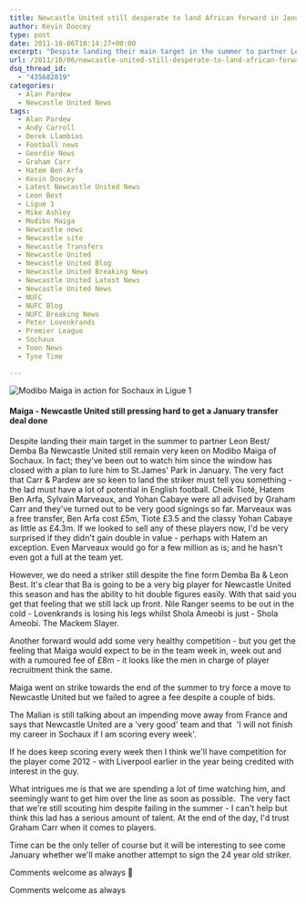 ```yaml
---
title: Newcastle United still desperate to land African forward in January
author: Kevin Doocey
type: post
date: 2011-10-06T10:14:27+00:00
excerpt: "Despite landing their main target in the summer to partner Leon Best/ Demba Ba Newcastle United still remain very keen on Modibo Maiga of Sochaux. In fact; they've been.."
url: /2011/10/06/newcastle-united-still-desperate-to-land-african-forward-in-january/
dsq_thread_id:
  - "435682819"
categories:
  - Alan Pardew
  - Newcastle United News
tags:
  - Alan Pardew
  - Andy Carroll
  - Derek Llambias
  - Football news
  - Geordie News
  - Graham Carr
  - Hatem Ben Arfa
  - Kevin Doocey
  - Latest Newcastle United News
  - Leon Best
  - Ligue 1
  - Mike Ashley
  - Modibo Maiga
  - Newcastle news
  - Newcastle site
  - Newcastle Transfers
  - Newcastle United
  - Newcastle United Blog
  - Newcastle United Breaking News
  - Newcastle United Latest News
  - Newcastle United News
  - NUFC
  - NUFC Blog
  - NUFC Breaking News
  - Peter Lovenkrands
  - Premier League
  - Sochaux
  - Toon News
  - Tyne Time

---
```

![Modibo Maiga in action for Sochaux in Ligue 1](http://www.tynetime.com/wp-content/uploads/2011/08/Modibo-Maiga-Newcastle.jpg "Modibo-Maiga-Newcastle")

#### Maiga - Newcastle United still pressing hard to get a January transfer deal done

Despite landing their main target in the summer to partner Leon Best/ Demba Ba Newcastle United still remain very keen on Modibo Maiga of Sochaux. In fact; they've been out to watch him since the window has closed with a plan to lure him to St.James' Park in January. The very fact that Carr & Pardew are so keen to land the striker must tell you something - the lad must have a lot of  potential in English football. Cheik Tioté, Hatem Ben Arfa, Sylvain Marveaux, and Yohan Cabaye were all advised by Graham Carr and they've turned out to be very good signings so far. Marveaux was a free transfer, Ben Arfa cost £5m, Tioté £3.5 and the classy Yohan Cabaye as little as £4.3m. If we looked to sell any of these players now, I'd be very surprised if they didn't gain double in value - perhaps with Hatem an exception. Even Marveaux would go for a few million as is; and he hasn't even got a full at the team yet.

However, we do need a striker still despite the fine form Demba Ba & Leon Best. It's clear that Ba is going to be a very big player for Newcastle United this season and has the ability to hit double figures easily. With that said you get that feeling that we still lack up front. Nile Ranger seems to be out in the cold - Lovenkrands is losing his legs whilst Shola Ameobi is just - Shola Ameobi. The Mackem Slayer.

Another forward would add some very healthy competition - but you get the feeling that Maiga would expect to be in the team week in, week out and with a rumoured fee of £8m - it looks like the men in charge of player recruitment think the same.

Maiga went on strike towards the end of the summer to try force a move to Newcastle United but we failed to agree a fee despite a couple of bids.

The Malian is still talking about an impending move away from France and says that Newcastle United are a 'very good' team and that  'I will not finish my career in Sochaux if I am scoring every week'.

If he does keep scoring every week then I think we'll have competition for the player come 2012 - with Liverpool earlier in the year being credited with interest in the guy.

What intrigues me is that we are spending a lot of time watching him, and seemingly want to get him over the line as soon as possible.  The very fact that we're still scouting him despite failing in the summer - I can't help but think this lad has a serious amount of talent. At the end of the day, I'd trust Graham Carr when it comes to players.

Time can be the only teller of course but it will be interesting to see come January whether we'll make another attempt to sign the 24 year old striker.

Comments welcome as always 🙂

Comments welcome as always
